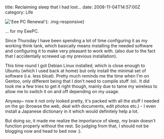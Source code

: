 title: Reclaiming sleep that I had lost…
date: 2008-11-04T14:57:00Z
category: Life

!['Eee PC Renewal'](http://img.photobucket.com/albums/v95/seh_hui/livejournal/EeePC-Screenshot.png){: .img-responsive}

… for my EeePC.

Since Thursday I have been spending a lot of time configuring it as my working think tank, which basically means installing the needed software and configuring it to make very pleasant to work with. (also due to the fact that I accidentally screwed up my previous installation).

This time round I got Debian Linux installed, which is close enough to Ubuntu (which I used back at home) but only install the minimal set of software (i.e. less bloat). Pretty much reminds me the time when I'm on Gentoo, only different being that I don't need to compile stuff :lol:. It did took me a few tries to get it right though, mainly due to tame my wireless to allow me to switch it on and off depending on my usage.

Anyway~ now it not only looked pretty, it's packed with all the stuff I needed on the go (browse the web, deal with documents, edit photos etc.) - I even install a Japanese dictionary in it which would definitely help a lot.

But doing so, it made me realize the importance of sleep, my brain doesn't function properly without the rest. So judging from that, I should not be blogging now and head to bed now :).
